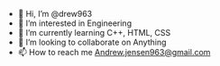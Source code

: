 - 👋 Hi, I’m @drew963
- 👀 I’m interested in Engineering
- 🌱 I’m currently learning C++, HTML, CSS 
- 💞️ I’m looking to collaborate on Anything
- 📫 How to reach me Andrew.jensen963@gmail.com

<!---
drew963/drew963 is a ✨ special ✨ repository because its `README.md` (this file) appears on your GitHub profile.
You can click the Preview link to take a look at your changes.
--->
